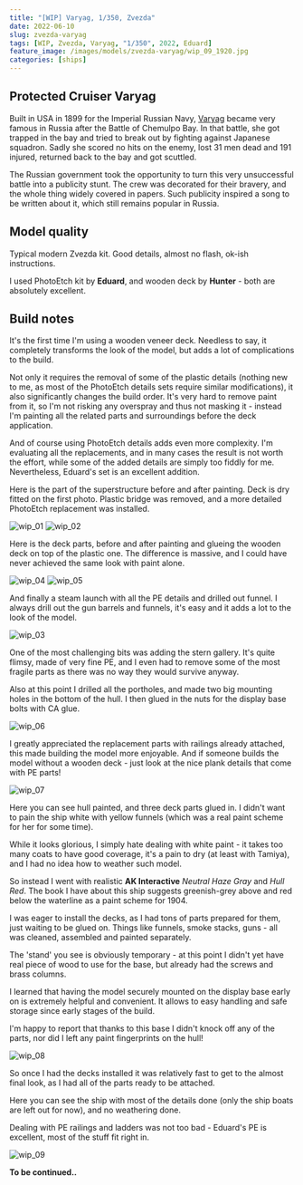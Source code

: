 ```yaml
---
title: "[WIP] Varyag, 1/350, Zvezda"
date: 2022-06-10
slug: zvezda-varyag
tags: [WIP, Zvezda, Varyag, "1/350", 2022, Eduard]
feature_image: /images/models/zvezda-varyag/wip_09_1920.jpg
categories: [ships]
---
```


## Protected Cruiser Varyag
Built in USA in 1899 for the Imperial Russian Navy,
[Varyag](https://en.wikipedia.org/wiki/Russian_cruiser_Varyag_(1899)) became very famous
in Russia after the Battle of Chemulpo Bay. In that battle, she got trapped
in the bay and tried to break out by fighting against Japanese squadron.
Sadly she scored no hits on the enemy, 
lost 31 men dead and 191 injured, returned back to the bay and got scuttled.

The Russian government took the opportunity to turn this very unsuccessful battle
into a publicity stunt. The crew was decorated for their bravery, and the whole thing
widely covered in papers. Such publicity inspired a song to be written about it,
which still remains popular in Russia.

## Model quality
Typical modern Zvezda kit. Good details, almost no flash, ok-ish instructions.

I used PhotoEtch kit by **Eduard**, and wooden deck by **Hunter** - both are absolutely excellent.

## Build notes

It's the first time I'm using a wooden veneer deck. Needless to say, it completely
transforms the look of the model, but adds a lot of complications to the build.

Not only it requires the removal of some of the plastic details (nothing new
to me, as most of the PhotoEtch details sets require similar modifications), it also
significantly changes the build order. It's very hard to remove paint from it,
so I'm not risking any overspray and thus not masking it - instead I'm painting all
the related parts and surroundings before the deck application.

And of course using PhotoEtch details adds even more complexity.
I'm evaluating all the replacements, and in many cases the
result is not worth the effort, while some of the added details
are simply too fiddly for me. Nevertheless, Eduard's set
is an excellent addition.

Here is the part of the superstructure before and after painting.
Deck is dry fitted on the first photo. Plastic bridge was removed,
and a more detailed PhotoEtch replacement was installed.

![wip_01](/images/models/zvezda-varyag/wip_01_1920.jpg)
![wip_02](/images/models/zvezda-varyag/wip_02_1920.jpg)

Here is the deck parts, before and after painting and
glueing the wooden deck on top of the plastic one.
The difference is massive, and I could have never
achieved the same look with paint alone.

![wip_04](/images/models/zvezda-varyag/wip_04_1920.jpg)
![wip_05](/images/models/zvezda-varyag/wip_05_1920.jpg)

And finally a steam launch with all the PE details and drilled out funnel.
I always drill out the gun barrels and funnels, it's easy and it adds a lot
to the look of the model.

![wip_03](/images/models/zvezda-varyag/wip_03_1920.jpg)

One of the most challenging bits was adding the stern gallery.
It's quite flimsy, made of very fine PE, and I even had to remove some of
the most fragile parts as there was no way they would survive anyway.

Also at this point I drilled all the portholes, and made two
big mounting holes in the bottom of the hull. I then glued in
the nuts for the display base bolts with CA glue.

![wip_06](/images/models/zvezda-varyag/wip_06_1920.jpg)

I greatly appreciated the replacement parts with railings already attached,
this made building the model more enjoyable. And if someone builds the model
without a wooden deck - just look at the nice plank details that come with PE parts!

![wip_07](/images/models/zvezda-varyag/wip_07_1920.jpg)

Here you can see hull painted, and three deck parts glued in.
I didn't want to pain the ship white with yellow funnels
(which was a real paint scheme for her for some time).

While it looks glorious, I simply hate dealing with white paint - it takes
too many coats to have good coverage, it's a pain to dry (at least with Tamiya),
and I had no idea how to weather such model.

So instead I went with realistic **AK Interactive** *Neutral Haze Gray* and *Hull Red*.
The book I have about this ship suggests greenish-grey
above and red below the waterline as a paint scheme for 1904.

I was eager to install the decks, as I had tons of parts prepared for them,
just waiting to be glued on. Things like funnels, smoke stacks, guns -
all was cleaned, assembled and painted separately.

The 'stand' you see is obviously temporary - at this point
I didn't yet have real piece of wood
to use for the base, but already had the screws and brass columns.

I learned that having the model securely mounted on the display base early on
is extremely helpful and convenient. It allows to easy handling and safe storage
since early stages of the build.

I'm happy to report that thanks to this base 
I didn't knock off any of the parts, nor did I left any paint fingerprints on the hull!


![wip_08](/images/models/zvezda-varyag/wip_08_1920.jpg)

So once I had the decks installed it was relatively fast to get to the almost final look,
as I had all of the parts ready to be attached.

Here you can see the ship with most of the details done
(only the ship boats are left out for now), and no weathering done.

Dealing with PE railings and ladders was not too bad - Eduard's PE is excellent,
most of the stuff fit right in.

![wip_09](/images/models/zvezda-varyag/wip_09_1920.jpg)

**To be continued..**
